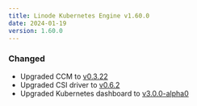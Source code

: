```yaml
---
title: Linode Kubernetes Engine v1.60.0
date: 2024-01-19
version: 1.60.0
---
```


### Changed

- Upgraded CCM to [v0.3.22](https://github.com/linode/linode-cloud-controller-manager/releases/tag/v0.3.22)
- Upgraded CSI driver to [v0.6.2](https://github.com/linode/linode-blockstorage-csi-driver/releases/tag/v0.6.2)
- Upgraded Kubernetes dashboard to [v3.0.0-alpha0](https://github.com/kubernetes/dashboard/releases/tag/v3.0.0-alpha0)
